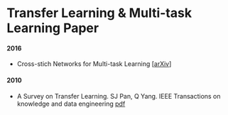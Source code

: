 # Transfer Learning & Multi-task Learning Paper



#### 2016

- Cross-stich Networks for Multi-task Learning [[arXiv](https://arxiv.org/abs/1604.03539)]

#### 2010

- A Survey on Transfer Learning. SJ Pan, Q Yang. IEEE Transactions on knowledge and data engineering [pdf](https://www.cse.ust.hk/~qyang/Docs/2009/tkde_transfer_learning.pdf)
